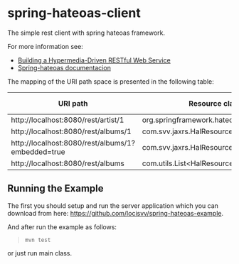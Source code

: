 # spring-hateoas-client
The simple rest client with spring hateoas framework.

For more information see:
- [Building a Hypermedia-Driven RESTful Web Service](https://spring.io/guides/gs/rest-hateoas/)
- [Spring-hateoas documentacion](http://docs.spring.io/spring-hateoas/docs/current/reference/html/)


The mapping of the URI path space is presented in the following table:

URI path                                            | Resource class                                | HTTP methods
-------------------------------------               | ----------------                              | --------------
http://localhost:8080/rest/artist/1                 | org.springframework.hateoas.Resource<Artist>; | GET
http://localhost:8080/rest/albums/1                 | com.svv.jaxrs.HalResource\<Album,Artist\>       | GET
http://localhost:8080/rest/albums/1?embedded=true   | com.svv.jaxrs.HalResource\<Album,Artist\>       | GET
http://localhost:8080/rest/albums                   | com.utils.List\<HalResource\<Album,Artist\>\>               | GET
Running the Example
-------------------
The first you should setup and run the server application which you can download from here: <https://github.com/locisvv/spring-hateoas-example>.

And after run the example as follows:

>     mvn test

or just run main class.
